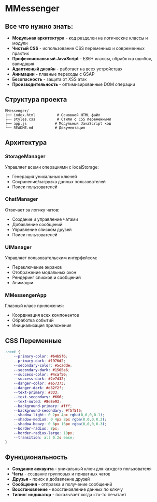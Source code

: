 # MMessenger

## Все что нужно знать:

- **Модульная архитектура** - код разделен на логические классы и модули
- **Чистый CSS** - использование CSS переменных и современных практик
- **Профессиональный JavaScript** - ES6+ классы, обработка ошибок, валидация
- **Адаптивный дизайн** - работает на всех устройствах
- **Анимации** - плавные переходы с GSAP
- **Безопасность** - защита от XSS атак
- **Производительность** - оптимизированные DOM операции

## Структура проекта

```
MMessenger/
├── index.html          # Основной HTML файл
├── styles.css          # Стили с CSS переменными
├── app.js             # Модульный JavaScript код
└── README.md          # Документация
```

## Архитектура

### StorageManager
Управляет всеми операциями с localStorage:
- Генерация уникальных ключей
- Сохранение/загрузка данных пользователей
- Поиск пользователей

### ChatManager
Отвечает за логику чатов:
- Создание и управление чатами
- Добавление сообщений
- Управление списком друзей
- Поиск пользователей

### UIManager
Управляет пользовательским интерфейсом:
- Переключение экранов
- Отображение модальных окон
- Рендеринг списков и сообщений
- Анимации

### MMessengerApp
Главный класс приложения:
- Координация всех компонентов
- Обработка событий
- Инициализация приложения

## CSS Переменные

```css
:root {
    --primary-color: #64b5f6;
    --primary-dark: #1976d2;
    --secondary-color: #5cadde;
    --secondary-dark: #1565a6;
    --success-color: #4caf50;
    --success-dark: #2e7d32;
    --danger-color: #e57373;
    --danger-dark: #d32f2f;
    --text-primary: #333;
    --text-secondary: #666;
    --text-muted: #8e8e93;
    --background-primary: #fff;
    --background-secondary: #f5f5f5;
    --shadow-light: 0 2px 4px rgba(0,0,0,0.1);
    --shadow-medium: 0 4px 8px rgba(0,0,0,0.2);
    --shadow-heavy: 0 8px 16px rgba(0,0,0,0.3);
    --border-radius: 8px;
    --border-radius-large: 18px;
    --transition: all 0.2s ease;
}
```

## Функциональность

- **Создание аккаунта** - уникальный ключ для каждого пользователя
- **Чаты** - создание групповых и приватных чатов
- **Друзья** - поиск и добавление друзей
- **Сообщения** - отправка и получение сообщений
- **Восстановление** - восстановление данных по ключу
- **Типинг индикатор** - показывает когда кто-то печатает